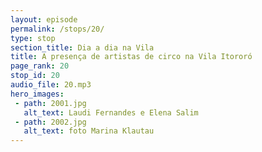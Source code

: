 ```yaml
---
layout: episode
permalink: /stops/20/
type: stop
section_title: Dia a dia na Vila
title: A presença de artistas de circo na Vila Itororó
page_rank: 20
stop_id: 20
audio_file: 20.mp3
hero_images:
 - path: 2001.jpg
   alt_text: Laudi Fernandes e Elena Salim
 - path: 2002.jpg
   alt_text: foto Marina Klautau
---
```

